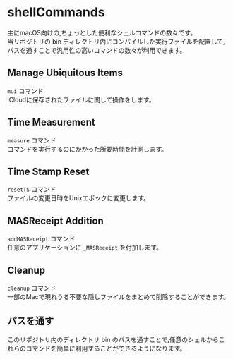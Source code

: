 # shellCommands
主にmacOS向けの,ちょっとした便利なシェルコマンドの数々です。<br>
当リポジトリの bin ディレクトリ内にコンパイルした実行ファイルを配置して,パスを通すことで汎用性の高いコマンドの数々が利用できます。

## Manage Ubiquitous Items
`mui` コマンド<br>
iCloudに保存されたファイルに関して操作をします。

## Time Measurement
`measure` コマンド<br>
コマンドを実行するのにかかった所要時間を計測します。

## Time Stamp Reset
`resetTS` コマンド<br>
ファイルの変更日時をUnixエポックに変更します。

## MASReceipt Addition
`addMASReceipt` コマンド<br>
任意のアプリケーションに `_MASReceipt` を付加します。

## Cleanup
`cleanup` コマンド<br>
一部のMacで現れうる不要な隠しファイルをまとめて削除することができます。

## パスを通す
このリポジトリ内のディレクトリ bin のパスを通すことで,任意のシェルからこれらのコマンドを簡単に利用することができるようになります。
